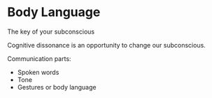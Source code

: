 # Body Language

The key of your subconscious

Cognitive dissonance is an opportunity to change our subconscious.

Communication parts:

- Spoken words
- Tone
- Gestures or body language